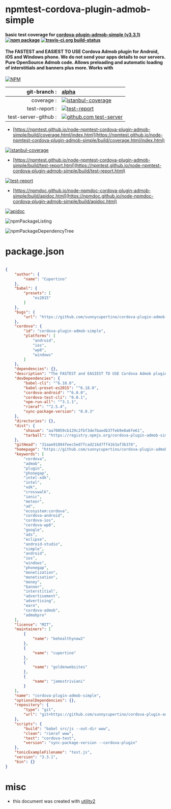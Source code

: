 # npmtest-cordova-plugin-admob-simple

#### basic test coverage for  [cordova-plugin-admob-simple (v3.3.1)](https://github.com/sunnycupertino/cordova-plugin-admob-simple#readme)  [![npm package](https://img.shields.io/npm/v/npmtest-cordova-plugin-admob-simple.svg?style=flat-square)](https://www.npmjs.org/package/npmtest-cordova-plugin-admob-simple) [![travis-ci.org build-status](https://api.travis-ci.org/npmtest/node-npmtest-cordova-plugin-admob-simple.svg)](https://travis-ci.org/npmtest/node-npmtest-cordova-plugin-admob-simple)

#### The FASTEST and EASIEST TO USE Cordova Admob plugin for Android, iOS and Windows phone. We do not send your apps details to our servers. Pure OpenSource Admob code. Allows preloading and automatic loading of interstitials and banners plus more. Works with

[![NPM](https://nodei.co/npm/cordova-plugin-admob-simple.png?downloads=true&downloadRank=true&stars=true)](https://www.npmjs.com/package/cordova-plugin-admob-simple)

| git-branch : | [alpha](https://github.com/npmtest/node-npmtest-cordova-plugin-admob-simple/tree/alpha)|
|--:|:--|
| coverage : | [![istanbul-coverage](https://npmtest.github.io/node-npmtest-cordova-plugin-admob-simple/build/coverage.badge.svg)](https://npmtest.github.io/node-npmtest-cordova-plugin-admob-simple/build/coverage.html/index.html)|
| test-report : | [![test-report](https://npmtest.github.io/node-npmtest-cordova-plugin-admob-simple/build/test-report.badge.svg)](https://npmtest.github.io/node-npmtest-cordova-plugin-admob-simple/build/test-report.html)|
| test-server-github : | [![github.com test-server](https://npmtest.github.io/node-npmtest-cordova-plugin-admob-simple/GitHub-Mark-32px.png)](https://npmtest.github.io/node-npmtest-cordova-plugin-admob-simple/build/app/index.html) | | build-artifacts : | [![build-artifacts](https://npmtest.github.io/node-npmtest-cordova-plugin-admob-simple/glyphicons_144_folder_open.png)](https://github.com/npmtest/node-npmtest-cordova-plugin-admob-simple/tree/gh-pages/build)|

- [https://npmtest.github.io/node-npmtest-cordova-plugin-admob-simple/build/coverage.html/index.html](https://npmtest.github.io/node-npmtest-cordova-plugin-admob-simple/build/coverage.html/index.html)

[![istanbul-coverage](https://npmtest.github.io/node-npmtest-cordova-plugin-admob-simple/build/screenCapture.buildCi.browser.%252Ftmp%252Fbuild%252Fcoverage.lib.html.png)](https://npmtest.github.io/node-npmtest-cordova-plugin-admob-simple/build/coverage.html/index.html)

- [https://npmtest.github.io/node-npmtest-cordova-plugin-admob-simple/build/test-report.html](https://npmtest.github.io/node-npmtest-cordova-plugin-admob-simple/build/test-report.html)

[![test-report](https://npmtest.github.io/node-npmtest-cordova-plugin-admob-simple/build/screenCapture.buildCi.browser.%252Ftmp%252Fbuild%252Ftest-report.html.png)](https://npmtest.github.io/node-npmtest-cordova-plugin-admob-simple/build/test-report.html)

- [https://npmdoc.github.io/node-npmdoc-cordova-plugin-admob-simple/build/apidoc.html](https://npmdoc.github.io/node-npmdoc-cordova-plugin-admob-simple/build/apidoc.html)

[![apidoc](https://npmdoc.github.io/node-npmdoc-cordova-plugin-admob-simple/build/screenCapture.buildCi.browser.%252Ftmp%252Fbuild%252Fapidoc.html.png)](https://npmdoc.github.io/node-npmdoc-cordova-plugin-admob-simple/build/apidoc.html)

![npmPackageListing](https://npmtest.github.io/node-npmtest-cordova-plugin-admob-simple/build/screenCapture.npmPackageListing.svg)

![npmPackageDependencyTree](https://npmtest.github.io/node-npmtest-cordova-plugin-admob-simple/build/screenCapture.npmPackageDependencyTree.svg)



# package.json

```json

{
    "author": {
        "name": "Cupertino"
    },
    "babel": {
        "presets": [
            "es2015"
        ]
    },
    "bugs": {
        "url": "https://github.com/sunnycupertino/cordova-plugin-admob-simple/issues"
    },
    "cordova": {
        "id": "cordova-plugin-admob-simple",
        "platforms": [
            "android",
            "ios",
            "wp8",
            "windows"
        ]
    },
    "dependencies": {},
    "description": "The FASTEST and EASIEST TO USE Cordova Admob plugin for Android, iOS and Windows phone. We do not send your apps details to our servers. Pure OpenSource Admob code. Allows preloading and automatic loading of interstitials and banners plus more. Works with",
    "devDependencies": {
        "babel-cli": "^6.18.0",
        "babel-preset-es2015": "^6.18.0",
        "cordova-android": "^6.0.0",
        "cordova-test-cli": "0.0.1",
        "npm-run-all": "^3.1.1",
        "rimraf": "^2.5.4",
        "sync-package-version": "0.0.3"
    },
    "directories": {},
    "dist": {
        "shasum": "aa70059cb129c2fbf3de7baedb37feb9e0a6fe61",
        "tarball": "https://registry.npmjs.org/cordova-plugin-admob-simple/-/cordova-plugin-admob-simple-3.3.1.tgz"
    },
    "gitHead": "31aae91094feec5ed7fcad216d7ff4163af3b378",
    "homepage": "https://github.com/sunnycupertino/cordova-plugin-admob-simple#readme",
    "keywords": [
        "cordova",
        "admob",
        "plugin",
        "phonegap",
        "intel-xdk",
        "intel",
        "xdk",
        "crosswalk",
        "ionic",
        "meteor",
        "ad",
        "ecosystem:cordova",
        "cordova-android",
        "cordova-ios",
        "cordova-wp8",
        "google",
        "ads",
        "eclipse",
        "android-studio",
        "simple",
        "android",
        "ios",
        "windows",
        "phonegap",
        "monetization",
        "monetisation",
        "money",
        "banner",
        "interstitial",
        "advertisement",
        "advertising",
        "earn",
        "cordova-admob",
        "admobpro"
    ],
    "license": "MIT",
    "maintainers": [
        {
            "name": "behealthynow2"
        },
        {
            "name": "cupertino"
        },
        {
            "name": "goldenwebsites"
        },
        {
            "name": "jamestriviani"
        }
    ],
    "name": "cordova-plugin-admob-simple",
    "optionalDependencies": {},
    "repository": {
        "type": "git",
        "url": "git+https://github.com/sunnycupertino/cordova-plugin-admob-simple.git"
    },
    "scripts": {
        "build": "babel src/js --out-dir www",
        "clean": "rimraf www",
        "test": "cordova-test",
        "version": "sync-package-version --cordova-plugin"
    },
    "tonicExampleFilename": "test.js",
    "version": "3.3.1",
    "bin": {}
}
```



# misc
- this document was created with [utility2](https://github.com/kaizhu256/node-utility2)
